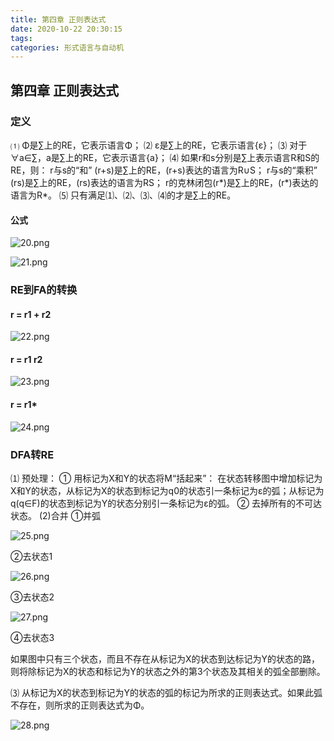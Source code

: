 ```yaml
---
title: 第四章 正则表达式
date: 2020-10-22 20:30:15
tags: 
categories: 形式语言与自动机
---
```


## 第四章 正则表达式

### 定义

<!-- more -->

⑴ Φ是∑上的RE，它表示语言Φ；
⑵ ε是∑上的RE，它表示语言{ε}；
⑶ 对于∀a∈∑，a是∑上的RE，它表示语言{a}；
⑷ 如果r和s分别是∑上表示语言R和S的RE，则：
 r与s的“和” (r+s)是∑上的RE，(r+s)表达的语言为R∪S；
 r与s的“乘积” (rs)是∑上的RE，(rs)表达的语言为RS；
 r的克林闭包(r*)是∑上的RE，(r*)表达的语言为R*。
⑸ 只有满足⑴、⑵、⑶、⑷的才是∑上的RE。

#### 公式

![20.png](https://i.loli.net/2021/10/09/5FH2PAmv8WeQgNC.png)

![21.png](https://i.loli.net/2021/10/09/PpVYd3xLFwkWq8j.png)

### RE到FA的转换

#### r = r1 + r2

![22.png](https://i.loli.net/2021/10/09/oJ7p6TqtVFYNSlX.png)

#### r = r1 r2

![23.png](https://i.loli.net/2021/10/09/6T8WXZUMD3JiztY.png)

#### r = r1*

![24.png](https://i.loli.net/2021/10/09/8tOHoiRTf5KksLa.png)

### DFA转RE

⑴ 预处理：
① 用标记为X和Y的状态将M“括起来”：
  在状态转移图中增加标记为X和Y的状态，从标记为X的状态到标记为q0的状态引一条标记为ε的弧；从标记为q(q∈F)的状态到标记为Y的状态分别引一条标记为ε的弧。
② 去掉所有的不可达状态。
(2)合并
①并弧 

![25.png](https://i.loli.net/2021/10/09/AmfrNObYKaMP5eL.png)

②去状态1

![26.png](https://i.loli.net/2021/10/09/HRO4SACdQFjqGLa.png)

③去状态2

![27.png](https://i.loli.net/2021/10/09/poqxB2ALfD4VQ7w.png)

④去状态3

​	如果图中只有三个状态，而且不存在从标记为X的状态到达标记为Y的状态的路，则将除标记为X的状态和标记为Y的状态之外的第3个状态及其相关的弧全部删除。 

⑶ 从标记为X的状态到标记为Y的状态的弧的标记为所求的正则表达式。如果此弧不存在，则所求的正则表达式为Φ。 

![28.png](https://i.loli.net/2021/10/09/axZzJMRrkLsVY1f.png)